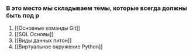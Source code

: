 
### В это место мы складываем темы, которые всегда должны быть под р


1. [[Основные команды Git]]
2. [[SQL Основы]]
3. [[Виды данных питон]]
4. [[Виртуальное окружение Python]]